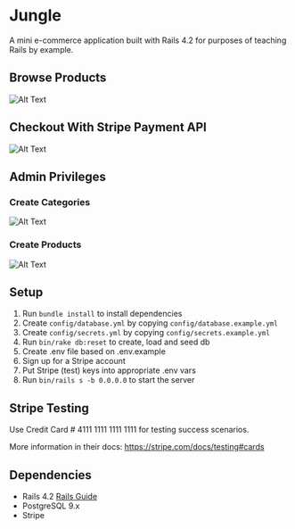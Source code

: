 # Jungle

A mini e-commerce application built with Rails 4.2 for purposes of teaching Rails by example.

## Browse Products

![Alt Text](https://j.gifs.com/P7ppz2.gif)

## Checkout With Stripe Payment API

![Alt Text](https://j.gifs.com/9177DY.gif)

## Admin Privileges

### Create Categories

![Alt Text](https://j.gifs.com/717798.gif)

### Create Products

![Alt Text](https://j.gifs.com/q7XXQD.gif)

## Setup

1. Run `bundle install` to install dependencies
2. Create `config/database.yml` by copying `config/database.example.yml`
3. Create `config/secrets.yml` by copying `config/secrets.example.yml`
4. Run `bin/rake db:reset` to create, load and seed db
5. Create .env file based on .env.example
6. Sign up for a Stripe account
7. Put Stripe (test) keys into appropriate .env vars
8. Run `bin/rails s -b 0.0.0.0` to start the server

## Stripe Testing

Use Credit Card # 4111 1111 1111 1111 for testing success scenarios.

More information in their docs: <https://stripe.com/docs/testing#cards>

## Dependencies

- Rails 4.2 [Rails Guide](http://guides.rubyonrails.org/v4.2/)
- PostgreSQL 9.x
- Stripe
